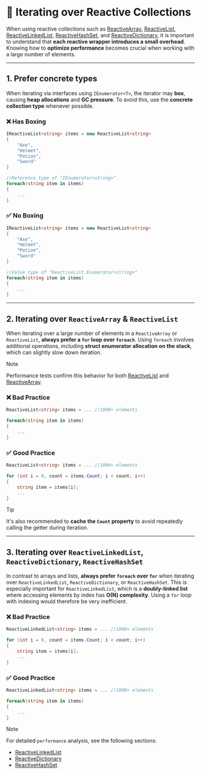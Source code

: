 # 📌 Iterating over Reactive Collections

When using reactive collections such as [ReactiveArray](../Elements/Collections/ReactiveArray.md), [ReactiveList](../Elements/Collections/ReactiveList.md), [ReactiveLinkedList](../Elements/Collections/ReactiveLinkedList.md), [ReactiveHashSet](../Elements/Collections/ReactiveHashSet.md), and [ReactiveDictionary](../Elements/Collections/ReactiveDictionary.md), it is important to understand that **each reactive wrapper introduces a small overhead**. Knowing how to **optimize performance** becomes crucial when working with a large number of elements.

---

## 1. Prefer concrete types  
When iterating via interfaces using `IEnumerator<T>`, the iterator may **box**, causing **heap allocations** and **GC pressure**. To avoid this, use the **concrete collection type** whenever possible.

### ❌ Has Boxing
```csharp
IReactiveList<string> items = new ReactiveList<string>
{
    "Axe", 
    "Helmet",
    "Potion",
    "Sword"
} 

//Reference type of "IEnumerator<string>"
foreach(string item in items)
{
    ...
}
```

### ✅ No Boxing
```csharp
IReactiveList<string> items = new ReactiveList<string>
{
    "Axe", 
    "Helmet",
    "Potion",
    "Sword"
} 

//Value type of "ReactiveList.Enumerator<string>"
foreach(string item in items) 
{
    ...
}
```
---

## 2. Iterating over `ReactiveArray` & `ReactiveList`

When iterating over a large number of elements in a `ReactiveArray` or `ReactiveList`, **always prefer a `for` loop over `foreach`**. Using `foreach` involves additional operations, including **struct enumerator allocation on the stack**, which can slightly slow down iteration. 

> [!NOTE]  
> Performance tests confirm this behavior for both [ReactiveList](../Elements/Collections/ReactiveList.md/#-performance) and [ReactiveArray](../Elements/Collections/ReactiveArray.md/#-performance).

### ❌ Bad Practice
```csharp
ReactiveList<string> items = ... //1000+ elements

foreach(string item in items)
{
    ...
}
```

### ✅ Good Practice
```csharp
ReactiveList<string> items = ... //1000+ elements

for (int i = 0, count = items.Count; i < count; i++)
{
    string item = items[i];
    ...
}
```

> [!TIP]
> It's also recommended to **cache the `Count` property** to avoid repeatedly calling the getter during iteration.

---

## 3. Iterating over `ReactiveLinkedList`, `ReactiveDictionary`, `ReactiveHashSet`

In contrast to arrays and lists, **always prefer `foreach` over `for`** when iterating over `ReactiveLinkedList`, `ReactiveDictionary`, or `ReactiveHashSet`. This is especially important for `ReactiveLinkedList`, which is a **doubly-linked list** where accessing elements by index has **O(N) complexity**. Using a `for` loop with indexing would therefore be very inefficient.


### ❌ Bad Practice
```csharp
ReactiveLinkedList<string> items = ... //1000+ elements

for (int i = 0, count = items.Count; i < count; i++)
{
    string item = items[i];
    ...
}
```

### ✅ Good Practice

```csharp
ReactiveLinkedList<string> items = ... //1000+ elements

foreach(string item in items)
{
    ...
}
```

> [!NOTE]  
> For detailed `performance` analysis, see the following sections:
> - [ReactiveLinkedList](../Elements/Collections/ReactiveLinkedList.md/#-performance)
> - [ReactiveDictionary](../Elements/Collections/ReactiveDictionary.md/#-performance)
> - [ReactiveHashSet](../Elements/Collections/ReactiveHashSet.md/#-performance)
